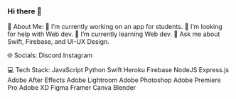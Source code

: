 ### Hi there 👋

<!--
**b22-dev/b22-dev** is a ✨ _special_ ✨ repository because its `README.md` (this file) appears on your GitHub profile.

Here are some ideas to get you started:

- 🔭 I’m currently working on ...
- 🌱 I’m currently learning ...
- 👯 I’m looking to collaborate on ...
- 🤔 I’m looking for help with ...
- 💬 Ask me about ...
- 📫 How to reach me: ...
- 😄 Pronouns: ...
- ⚡ Fun fact: ...
-->


💫 About Me:
🔭 I’m currently working on an app for students.
🤝 I’m looking for help with Web dev.
🌱 I’m currently learning Web dev.
💬 Ask me about Swift, Firebase, and UI-UX Design.

🌐 Socials:
Discord Instagram

💻 Tech Stack:
JavaScript Python Swift Heroku Firebase NodeJS Express.js Adobe After Effects Adobe Lightroom Adobe Photoshop Adobe Premiere Pro Adobe XD Figma Framer Canva Blender

